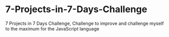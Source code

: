 # 7-Projects-in-7-Days-Challenge
7 Projects in 7 Days Challenge, Challenge to improve and challenge myself to the maximum for the JavaScript language

